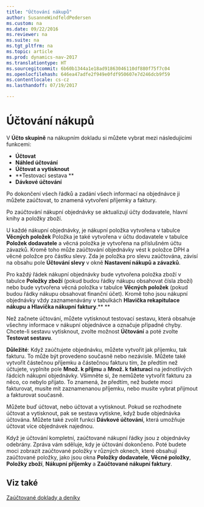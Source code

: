 ```yaml
---
title: "Účtování nákupů"
author: SusanneWindfeldPedersen
ms.custom: na
ms.date: 09/22/2016
ms.reviewer: na
ms.suite: na
ms.tgt_pltfrm: na
ms.topic: article
ms.prod: dynamics-nav-2017
ms.translationtype: HT
ms.sourcegitcommit: 6b60b1344a1e18ad91863046110df880f75f7c04
ms.openlocfilehash: 646ea47adfe2f949e0fdf950607e7d246dcb9f59
ms.contentlocale: cs-cz
ms.lasthandoff: 07/19/2017

---
```


# <a name="posting-purchases"></a>Účtování nákupů
V **Účto skupině** na nákupním dokladu si můžete vybrat mezi následujícími funkcemi:

- **Účtovat**
- **Náhled účtování**
- **Účtovat a vytisknout**
- **Testovací sestava **
- **Dávkové účtování**

Po dokončení všech řádků a zadání všech informací na objednávce ji můžete zaúčtovat, to znamená vytvoření příjemky a faktury.

Po zaúčtování nákupní objednávky se aktualizují účty dodavatele, hlavní knihy a položky zboží.

U každé nákupní objednávky, je nákupní položka vytvořena v tabulce **Věcných položek** Položka je také vytvořena v účtu dodavatele v tabulce **Položek dodavatele** a věcná položka je vytvořena na příslušném účtu závazků. Kromě toho může zaúčtování objednávky vést k položce DPH a věcné položce pro částku slevy.  Zda je položka pro slevu zaúčtována, závisí na obsahu pole **Účtování slevy** v okně **Nastavení nákupů a závazků**.

Pro každý řádek nákupní objednávky bude vytvořena položka zboží v tabulce **Položky zboží** (pokud budou řádky nákupu obsahovat čísla zboží) nebo bude vytvořena věcná položka v tabulce **Věcných položek** (pokud budou řádky nákupu obsahovat finanční účet). Kromě toho jsou nákupní objednávky vždy zaznamenávány v tabulkách **Hlavička rekapitulace nákupu a   Hlavička nákupní faktury**.**  **

Než začnete účtování, můžete vytisknout testovací sestavu, která obsahuje všechny informace v nákupní objednávce a označuje případné chyby. Chcete-li sestavu vytisknout, zvolte možnost **Účtování** a poté zvolte **Testovat sestavu**.

**Důležité**: Když zaúčtujete objednávku, můžete vytvořit jak příjemku, tak fakturu.  To může být provedeno současně nebo nezávisle. Můžete také vytvořit částečnou příjemku a částečnou fakturu tím, že předtím než účtujete, vyplníte pole **Množ. k příjmu** a **Množ. k fakturaci** na jednotlivých řádcích nákupní objednávky.  Všimněte si, že nemůžete vytvořit fakturu za něco, co nebylo přijato. To znamená, že předtím, než budete moci fakturovat, musíte mít zaznamenanou příjemku, nebo musíte vybrat přijmout a fakturovat současně. 

Můžete buď účtovat, nebo účtovat a vytisknout. Pokud se rozhodnete účtovat a vytisknout, pak se sestava vytiskne, když bude objednávka účtována.  Můžete také zvolit funkci **Dávkové účtování**, která umožňuje účtovat více objednávek najednou.

Když je účtování kompletní, zaúčtované nákupní řádky jsou z objednávky odebrány. Zpráva vám sděluje, kdy je účtování dokončeno. Poté budete moci zobrazit zaúčtované položky v různých oknech, které obsahují zaúčtované položky, jako jsou okna **Položky dodavatele**, **Věcné položky**, **Položky zboží**, **Nákupní příjemky** a **Zaúčtované nákupní faktury**.

## <a name="see-also"></a>Viz také
[Zaúčtované doklady a deníky](ui-post-documents-journals.md)

